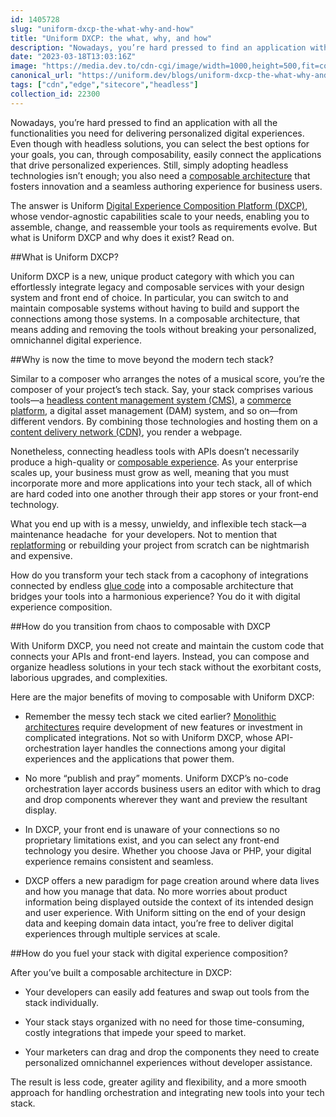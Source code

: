 ```yaml
---
id: 1405728
slug: "uniform-dxcp-the-what-why-and-how"
title: "Uniform DXCP: the what, why, and how"
description: "Nowadays, you’re hard pressed to find an application with all the functionalities you need for..."
date: "2023-03-18T13:03:16Z"
image: "https://media.dev.to/cdn-cgi/image/width=1000,height=500,fit=cover,gravity=auto,format=auto/https%3A%2F%2Fdev-to-uploads.s3.amazonaws.com%2Fuploads%2Farticles%2F0iccm5uux0ndu9ulnc2g.png"
canonical_url: "https://uniform.dev/blogs/uniform-dxcp-the-what-why-and-how"
tags: ["cdn","edge","sitecore","headless"]
collection_id: 22300
---
```


Nowadays, you’re hard pressed to find an application with all the functionalities you need for delivering personalized digital experiences. Even though with headless solutions, you can select the best options for your goals, you can, through composability, easily connect the applications that drive personalized experiences. Still, simply adopting headless technologies isn’t enough; you also need a [composable architecture](https://uniform.dev/blogs/composable-architecture/composable-platforms-what-why-how) that fosters innovation and a seamless authoring experience for business users. 

The answer is Uniform [Digital Experience Composition Platform (DXCP)](https://uniform.dev/what-is-digital-experience-composition), whose vendor-agnostic capabilities scale to your needs, enabling you to assemble, change, and reassemble your tools as requirements evolve. But what is Uniform DXCP and why does it exist? Read on.

##What is Uniform DXCP?

Uniform DXCP is a new, unique product category with which you can effortlessly integrate legacy and composable services with your design system and front end of choice. In particular, you can switch to and maintain composable systems without having to build and support the connections among those systems. In a composable architecture, that means adding and removing the tools without breaking your personalized, omnichannel digital experience. 

##Why is now the time to move beyond the modern tech stack?

Similar to a composer who arranges the notes of a musical score, you’re the composer of your project’s tech stack. Say, your stack comprises various tools—a [headless content management system (CMS)](https://uniform.dev/blogs/headless-cms/uniform-for-headless-cms), a [commerce platform](https://uniform.dev/blogs/composable-architecture/uniform-for-headless-commerce), a digital asset management (DAM) system, and so on—from different vendors. By combining those technologies and hosting them on a [content delivery network (CDN)](https://uniform.dev/blogs/sitecore/deliver-better-digital-experiences-with-a-cdn), you render a webpage. 

Nonetheless, connecting headless tools with APIs doesn’t necessarily produce a high-quality or [composable experience](https://uniform.dev/blogs/composable-architecture/headless-versus-composable-everything-you-need-to-know). As your enterprise scales up, your business must grow as well, meaning that you must incorporate more and more applications into your tech stack, all of which are hard coded into one another through their app stores or your front-end technology. 

What you end up with is a messy, unwieldy, and inflexible tech stack—a maintenance headache  for your developers. Not to mention that [replatforming](https://uniform.dev/blogs/composable-architecture/switching-vendors-for-digital-architectures-without-replatforming) or rebuilding your project from scratch can be nightmarish and expensive. 

How do you transform your tech stack from a cacophony of integrations connected by endless [glue code](https://uniform.dev/blogs/glue-code) into a composable architecture that bridges your tools into a harmonious experience? You do it with digital experience composition.  

##How do you transition from chaos to composable with DXCP

With Uniform DXCP, you need not create and maintain the custom code that connects your APIs and front-end layers. Instead, you can compose and organize headless solutions in your tech stack without the exorbitant costs, laborious upgrades, and complexities. 

Here are the major benefits of moving to composable with Uniform DXCP: 

*   Remember the messy tech stack we cited earlier? [Monolithic architectures](https://uniform.dev/blogs/composable-architecture/the-mach-monolith) require development of new features or investment in complicated integrations. Not so with Uniform DXCP, whose API-orchestration layer handles the connections among your digital experiences and the applications that power them.
    
*   No more “publish and pray” moments. Uniform DXCP’s no-code orchestration layer accords business users an editor with which to drag and drop components wherever they want and preview the resultant display.
    
*   In DXCP, your front end is unaware of your connections so no proprietary limitations exist, and you can select any front-end technology you desire. Whether you choose Java or PHP, your digital experience remains consistent and seamless.
    
*   DXCP offers a new paradigm for page creation around where data lives and how you manage that data. No more worries about product information being displayed outside the context of its intended design and user experience. With Uniform sitting on the end of your design data and keeping domain data intact, you’re free to deliver digital experiences through multiple services at scale. 
    
##How do you fuel your stack with digital experience composition?

After you’ve built a composable architecture in DXCP:

*   Your developers can easily add features and swap out tools from the stack individually.
    
*   Your stack stays organized with no need for those time-consuming, costly integrations that impede your speed to market.
    
*   Your marketers can drag and drop the components they need to create personalized omnichannel experiences without developer assistance. 
    

The result is less code, greater agility and flexibility, and a more smooth approach for handling orchestration and integrating new tools into your tech stack. 